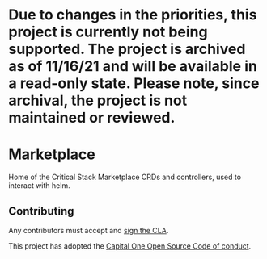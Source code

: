 # Due to changes in the priorities, this project is currently not being supported. The project is archived as of 11/16/21 and will be available in a read-only state. Please note, since archival, the project is not maintained or reviewed. #

# Marketplace

Home of the Critical Stack Marketplace CRDs and controllers, used to interact with helm.

## Contributing

Any contributors must accept and [sign the CLA](https://cla-assistant.io/criticalstack/marketplace).

This project has adopted the [Capital One Open Source Code of conduct](https://developer.capitalone.com/resources/code-of-conduct).
